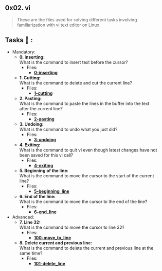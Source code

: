 ## 0x02. vi
>These are the files used for solving different tasks involving familiarization with vi text editor on Linux.
## Tasks :page_with_curl: :
* Mandatory:
  * **0. Inserting:**\
    What is the command to insert text before the cursor?
    * Files:
        * **[0-inserting](./0-inserting)**
  * **1. Cutting:**\
    What is the command to delete and cut the current line?
    * Files:
        * **[1-cutting](./1-cutting)**
  * **2. Pasting:**\
    What is the command to paste the lines in the buffer into the text after the current line?
    * Files:
        * **[2-pasting](./2-pasting)**
  * **3. Undoing:**\
    What is the command to undo what you just did?
    * Files:
        * **[3-undoing](./3-undoing)**
  * **4. Exiting:**\
    What is the command to quit vi even though latest changes have not been saved for this vi call?
    * Files:
        * **[4-exiting](./4-exiting)**
  * **5. Beginning of the line:**\
    What is the command to move the cursor to the start of the current line?
    * Files:
        * **[5-beginning_line](./5-beginning_line)**
  * **6. End of the line:**\
    What is the command to move the cursor to the end of the line?
    * Files:
        * **[6-end_line](./6-end_line)**
* Advanced:
  * **7. Line 32:**\
    What is the command to move the cursor to line 32?
    * Files:
        * **[100-move_to_line](./100-move_to_line)**
  * **8. Delete current and previous line:**\
    What is the command to delete the current and previous line at the same time?
    * Files:
        * **[101-delete_line](./101-delete_line)**
